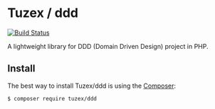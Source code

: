 # Tuzex / ddd
[![Build Status](https://travis-ci.org/Tuzex/ddd.svg?branch=master)](https://travis-ci.org/Tuzex/ddd)

A lightweight library for DDD (Domain Driven Design) project in PHP.

Install
------------

The best way to install Tuzex/ddd is using the [Composer](http://getcomposer.org/):

```sh
$ composer require tuzex/ddd
```
